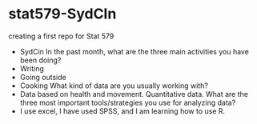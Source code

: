 # stat579-SydCIn
creating a first repo for Stat 579
- SydCin
In the past month, what are the three main activities you have been doing?
- Writing
- Going outside
- Cooking
What kind of data are you usually working with?
- Data based on health and movement. Quantitative data. 
What are the three most important tools/strategies you use for analyzing data?
- I use excel, I have used SPSS, and I am learning how to use R. 
